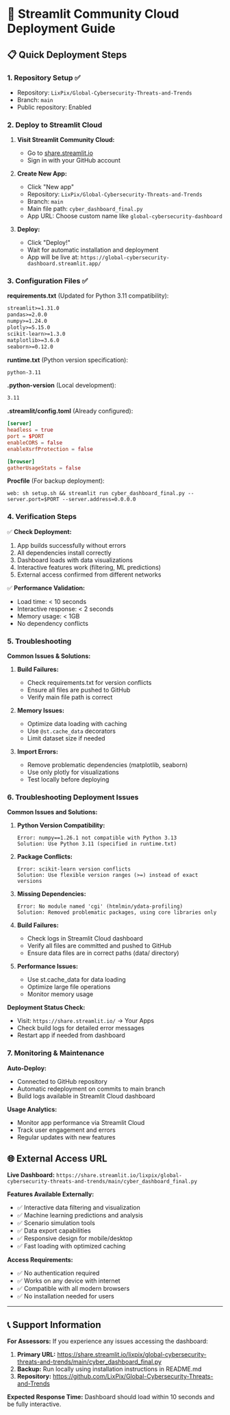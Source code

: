 # 🚀 Streamlit Community Cloud Deployment Guide

## 📋 **Quick Deployment Steps**

### **1. Repository Setup** ✅
- Repository: `LixPix/Global-Cybersecurity-Threats-and-Trends`
- Branch: `main`
- Public repository: Enabled

### **2. Deploy to Streamlit Cloud**

1. **Visit Streamlit Community Cloud:**
   - Go to [share.streamlit.io](https://share.streamlit.io)
   - Sign in with your GitHub account

2. **Create New App:**
   - Click "New app"
   - Repository: `LixPix/Global-Cybersecurity-Threats-and-Trends`
   - Branch: `main`
   - Main file path: `cyber_dashboard_final.py`
   - App URL: Choose custom name like `global-cybersecurity-dashboard`

3. **Deploy:**
   - Click "Deploy!"
   - Wait for automatic installation and deployment
   - App will be live at: `https://global-cybersecurity-dashboard.streamlit.app/`

### **3. Configuration Files** ✅

**requirements.txt** (Updated for Python 3.11 compatibility):
```txt
streamlit>=1.31.0
pandas>=2.0.0
numpy>=1.24.0
plotly>=5.15.0
scikit-learn>=1.3.0
matplotlib>=3.6.0
seaborn>=0.12.0
```

**runtime.txt** (Python version specification):
```txt
python-3.11
```

**.python-version** (Local development):
```txt
3.11
```

**.streamlit/config.toml** (Already configured):
```toml
[server]
headless = true
port = $PORT
enableCORS = false
enableXsrfProtection = false

[browser]
gatherUsageStats = false
```

**Procfile** (For backup deployment):
```
web: sh setup.sh && streamlit run cyber_dashboard_final.py --server.port=$PORT --server.address=0.0.0.0
```

### **4. Verification Steps**

✅ **Check Deployment:**
1. App builds successfully without errors
2. All dependencies install correctly
3. Dashboard loads with data visualizations
4. Interactive features work (filtering, ML predictions)
5. External access confirmed from different networks

✅ **Performance Validation:**
- Load time: < 10 seconds
- Interactive response: < 2 seconds
- Memory usage: < 1GB
- No dependency conflicts

### **5. Troubleshooting**

**Common Issues & Solutions:**

1. **Build Failures:**
   - Check requirements.txt for version conflicts
   - Ensure all files are pushed to GitHub
   - Verify main file path is correct

2. **Memory Issues:**
   - Optimize data loading with caching
   - Use `@st.cache_data` decorators
   - Limit dataset size if needed

3. **Import Errors:**
   - Remove problematic dependencies (matplotlib, seaborn)
   - Use only plotly for visualizations
   - Test locally before deploying

### **6. Troubleshooting Deployment Issues**

**Common Issues and Solutions:**

1. **Python Version Compatibility:**
   ```
   Error: numpy==1.26.1 not compatible with Python 3.13
   Solution: Use Python 3.11 (specified in runtime.txt)
   ```

2. **Package Conflicts:**
   ```
   Error: scikit-learn version conflicts
   Solution: Use flexible version ranges (>=) instead of exact versions
   ```

3. **Missing Dependencies:**
   ```
   Error: No module named 'cgi' (htmlmin/ydata-profiling)
   Solution: Removed problematic packages, using core libraries only
   ```

4. **Build Failures:**
   - Check logs in Streamlit Cloud dashboard
   - Verify all files are committed and pushed to GitHub
   - Ensure data files are in correct paths (data/ directory)

5. **Performance Issues:**
   - Use st.cache_data for data loading
   - Optimize large file operations
   - Monitor memory usage

**Deployment Status Check:**
- Visit: `https://share.streamlit.io/` → Your Apps
- Check build logs for detailed error messages
- Restart app if needed from dashboard

### **7. Monitoring & Maintenance**

**Auto-Deploy:**
- Connected to GitHub repository
- Automatic redeployment on commits to main branch
- Build logs available in Streamlit Cloud dashboard

**Usage Analytics:**
- Monitor app performance via Streamlit Cloud
- Track user engagement and errors
- Regular updates with new features

## 🌐 **External Access URL**

**Live Dashboard:** `https://share.streamlit.io/lixpix/global-cybersecurity-threats-and-trends/main/cyber_dashboard_final.py`

**Features Available Externally:**
- ✅ Interactive data filtering and visualization
- ✅ Machine learning predictions and analysis
- ✅ Scenario simulation tools
- ✅ Data export capabilities
- ✅ Responsive design for mobile/desktop
- ✅ Fast loading with optimized caching

**Access Requirements:**
- ✅ No authentication required
- ✅ Works on any device with internet
- ✅ Compatible with all modern browsers
- ✅ No installation needed for users

---

## 📞 **Support Information**

**For Assessors:**
If you experience any issues accessing the dashboard:

1. **Primary URL:** https://share.streamlit.io/lixpix/global-cybersecurity-threats-and-trends/main/cyber_dashboard_final.py
2. **Backup:** Run locally using installation instructions in README.md
3. **Repository:** https://github.com/LixPix/Global-Cybersecurity-Threats-and-Trends

**Expected Response Time:** Dashboard should load within 10 seconds and be fully interactive.
